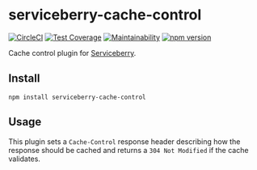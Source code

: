 serviceberry-cache-control
==========================

[![CircleCI](https://circleci.com/gh/bob-gray/serviceberry-cache-control.svg?style=svg)](https://circleci.com/gh/bob-gray/serviceberry-cache-control)
[![Test Coverage](https://api.codeclimate.com/v1/badges/7f550210acb7451260cd/test_coverage)](https://codeclimate.com/github/bob-gray/serviceberry-cache-control/test_coverage)
[![Maintainability](https://api.codeclimate.com/v1/badges/7f550210acb7451260cd/maintainability)](https://codeclimate.com/github/bob-gray/serviceberry-cache-control/maintainability)
[![npm version](https://badge.fury.io/js/serviceberry-cache-control.svg)](https://badge.fury.io/js/serviceberry-cache-control)

Cache control plugin for [Serviceberry](https://serviceberry.js.org).

Install
-------

```shell-script
npm install serviceberry-cache-control
```

Usage
-----

This plugin sets a `Cache-Control` response header describing how the response
should be cached and returns a `304 Not Modified` if the cache validates.
